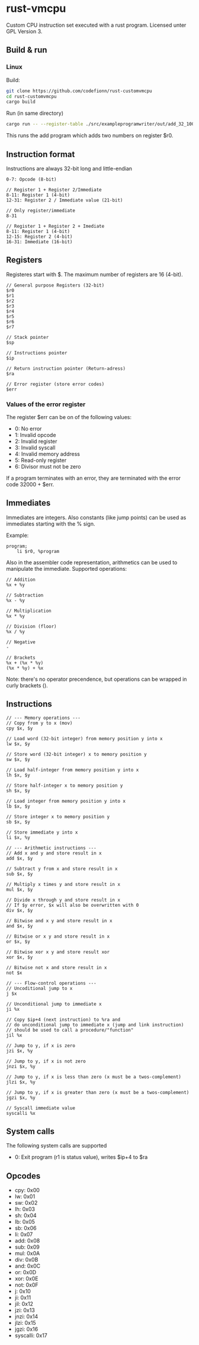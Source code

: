 # rust-vmcpu

Custom CPU instruction set executed with a rust program. Licensed unter GPL
Version 3.

## Build & run

### Linux

Build:

```sh
git clone https://github.com/codefionn/rust-customvmcpu
cd rust-customvmcpu
cargo build
```

Run (in same directory)

```sh
cargo run -- --register-table ./src/exampleprogramwriter/out/add_32_100.bin
```

This runs the add program which adds two numbers on register $r0.

## Instruction format

Instructions are always 32-bit long and little-endian

```
0-7: Opcode (8-bit)

// Register 1 + Register 2/Immediate
8-11: Register 1 (4-bit)
12-31: Register 2 / Immediate value (21-bit)

// Only register/immediate
8-31

// Register 1 + Register 2 + Imediate
8-11: Register 1 (4-bit)
12-15: Register 2 (4-bit)
16-31: Immediate (16-bit)
```

## Registers

Registeres start with $. The maximum number of registers are 16 (4-bit).

```
// General purpose Registers (32-bit)
$r0
$r1
$r2
$r3
$r4
$r5
$r6
$r7

// Stack pointer
$sp

// Instructions pointer
$ip

// Return instruction pointer (Return-adress)
$ra

// Error register (store error codes)
$err
```

### Values of the error register

The register $err can be on of the following values:

- 0: No error
- 1: Invalid opcode
- 2: Invalid register
- 3: Invalid syscall
- 4: Invalid memory address
- 5: Read-only register
- 6: Divisor must not be zero

If a program terminates with an error, they are terminated with the error code
32000 + $err.

## Immediates

Immediates are integers. Also constants (like jump points) can be used as
immediates starting with the % sign.

Example:

```
program;
	li $r0, %program
```

Also in the assembler code representation, arithmetics can be used to
manipulate the immediate. Supported operations:

```
// Addition
%x + %y

// Subtraction
%x - %y

// Multiplication
%x * %y

// Division (floor)
%x / %y

// Negative
-

// Brackets
%x + (%x * %y)
(%x * %y) + %x

```

Note: there's no operator precendence, but operations can be wrapped in curly
brackets ().

## Instructions

```
// --- Memory operations ---
// Copy from y to x (mov)
cpy $x, $y

// Load word (32-bit integer) from memory position y into x
lw $x, $y

// Store word (32-bit integer) x to memory position y
sw $x, $y

// Load half-integer from memory position y into x
lh $x, $y

// Store half-integer x to memory position y
sh $x, $y

// Load integer from memory position y into x
lb $x, $y

// Store integer x to memory position y
sb $x, $y

// Store immediate y into x
li $x, %y

// --- Arithmetic instructions ---
// Add x and y and store result in x
add $x, $y

// Subtract y from x and store result in x
sub $x, $y

// Multiply x times y and store result in x
mul $x, $y

// Divide x through y and store result in x
// If $y error, $x will also be overwritten with 0
div $x, $y

// Bitwise and x y and store result in x
and $x, $y

// Bitwise or x y and store result in x
or $x, $y

// Bitwise xor x y and store result xor
xor $x, $y

// Bitwise not x and store result in x
not $x

// --- Flow-control operations ---
// Uncoditional jump to x
j $x

// Unconditional jump to immediate x
ji %x

// Copy $ip+4 (next instruction) to %ra and
// do unconditional jump to immediate x (jump and link instruction)
// should be used to call a procedure/"function"
jil %x

// Jump to y, if x is zero
jzi $x, %y

// Jump to y, if x is not zero
jnzi $x, %y

// Jump to y, if x is less than zero (x must be a twos-complement)
jlzi $x, %y

// Jump to y, if x is greater than zero (x must be a twos-complement)
jgzi $x, %y

// Syscall immediate value
syscalli %x
```

## System calls

The following system calls are supported

- 0: Exit program (r1 is status value), writes $ip+4 to $ra

## Opcodes

- cpy: 0x00
- lw: 0x01
- sw: 0x02
- lh: 0x03
- sh: 0x04
- lb: 0x05
- sb: 0x06
- li: 0x07
- add: 0x08
- sub: 0x09
- mul: 0x0A
- div: 0x0B
- and: 0x0C
- or: 0x0D
- xor: 0x0E
- not: 0x0F
- j: 0x10
- ji: 0x11
- jil: 0x12
- jzi: 0x13
- jnzi: 0x14
- jlzi: 0x15
- jgzi: 0x16
- syscalli: 0x17
